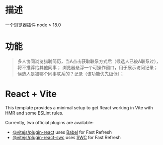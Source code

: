# 描述
一个浏览器插件
node > 18.0
# 功能
> 多人协同浏览猎聘简历，当A点击获取联系方式后（候选人已被A联系过），将不推荐给其他同事；
> 浏览器悬浮一个可操作窗口，用于展示访问记录；
> 候选人是被哪个同事联系的？记录（该功能优先级低）；


# React + Vite

This template provides a minimal setup to get React working in Vite with HMR and some ESLint rules.

Currently, two official plugins are available:

- [@vitejs/plugin-react](https://github.com/vitejs/vite-plugin-react/blob/main/packages/plugin-react/README.md) uses [Babel](https://babeljs.io/) for Fast Refresh
- [@vitejs/plugin-react-swc](https://github.com/vitejs/vite-plugin-react-swc) uses [SWC](https://swc.rs/) for Fast Refresh

